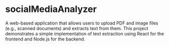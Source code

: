 # socialMediaAnalyzer
A web-based application that allows users to upload PDF and image files (e.g., scanned documents) and extracts text from them. This project demonstrates a simple implementation of text extraction using React for the frontend and Node.js for the backend.
